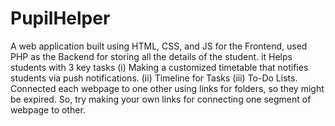 # PupilHelper
A web application built using HTML, CSS, and JS for the Frontend, used PHP as the Backend for storing all the details of the student.
it Helps students with 3 key tasks 
(i) Making a customized timetable that notifies students via push notifications. 
(ii) Timeline for Tasks 
(iii) To-Do Lists.
Connected each webpage to one other using links for folders, so they might be expired.
So, try making your own links for connecting one segment of webpage to other.
